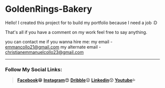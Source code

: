 # GoldenRings-Bakery 
Hello! I created this project for to build my portfolio because I need a job :D

That's all if you have a comment on my work feel free to say anything.

you can contact me if you wanna hire me:
my email - emmancollo21@gmail.com
my alternate email - christianemmanuelcollo23@gmail.com

---
### Follow My Social Links:
>**[Facebook](https://www.facebook.com/Chrstnmmnl):grin:**
>**[Instagram](https://www.instagram.com/chrstnmmnl/):heart_eyes:**
>**[Dribble](https://dribbble.com/chrstnmmnl):open_mouth:**
>**[Linkedin](https://www.linkedin.com/in/chrstnmmnl/?originalSubdomain=php):kissing:**
>**[Youtube](https://www.youtube.com/@chrstnmmnl):sweat_drops:**
